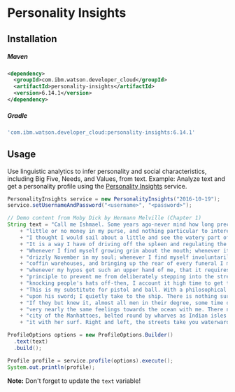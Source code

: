 # Personality Insights

## Installation

##### Maven
```xml
<dependency>
  <groupId>com.ibm.watson.developer_cloud</groupId>
  <artifactId>personality-insights</artifactId>
  <version>6.14.1</version>
</dependency>
```

##### Gradle
```gradle
'com.ibm.watson.developer_cloud:personality-insights:6.14.1'
```

## Usage
Use linguistic analytics to infer personality and social characteristics, including Big Five, Needs, and Values, from text.
Example: Analyze text and get a personality profile using the [Personality Insights][personality_insights] service.

```java
PersonalityInsights service = new PersonalityInsights("2016-10-19");
service.setUsernameAndPassword("<username>", "<password>");

// Demo content from Moby Dick by Hermann Melville (Chapter 1)
String text = "Call me Ishmael. Some years ago-never mind how long precisely-having "
    + "little or no money in my purse, and nothing particular to interest me on shore, "
    + "I thought I would sail about a little and see the watery part of the world. "
    + "It is a way I have of driving off the spleen and regulating the circulation. "
    + "Whenever I find myself growing grim about the mouth; whenever it is a damp, "
    + "drizzly November in my soul; whenever I find myself involuntarily pausing before "
    + "coffin warehouses, and bringing up the rear of every funeral I meet; and especially "
    + "whenever my hypos get such an upper hand of me, that it requires a strong moral "
    + "principle to prevent me from deliberately stepping into the street, and methodically "
    + "knocking people's hats off-then, I account it high time to get to sea as soon as I can. "
    + "This is my substitute for pistol and ball. With a philosophical flourish Cato throws himself "
    + "upon his sword; I quietly take to the ship. There is nothing surprising in this. "
    + "If they but knew it, almost all men in their degree, some time or other, cherish "
    + "very nearly the same feelings towards the ocean with me. There now is your insular "
    + "city of the Manhattoes, belted round by wharves as Indian isles by coral reefs-commerce surrounds "
    + "it with her surf. Right and left, the streets take you waterward.";

ProfileOptions options = new ProfileOptions.Builder()
  .text(text)
  .build();

Profile profile = service.profile(options).execute();
System.out.println(profile);
```

**Note:** Don't forget to update the `text` variable!

[personality_insights]: https://console.bluemix.net/docs/services/personality-insights/index.html
